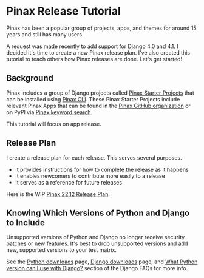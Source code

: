 # Pinax Release Tutorial

Pinax has been a popular group of projects, apps, and themes for around 15 years and still has many users. 

A request was made recently to add support for Django 4.0 and 4.1. I decided it's time to create a new Pinax release plan. I've also created this tutorial to teach others how Pinax releases are done. Let's get started! 

## Background

Pinax includes a group of Django projects called [Pinax Starter Projects](https://github.com/pinax/pinax-starter-projects) that can be installed using [Pinax CLI](https://github.com/pinax/pinax-cli). These Pinax Starter Projects include relevant Pinax Apps that can be found in the [Pinax GitHub organization](https://github.com/pinax) or on PyPI via [Pinax keyword search](https://pypi.org/search/?q=pinax). 

This tutorial will focus on app release. 

## Release Plan

I create a release plan for each release. This serves several purposes. 

* It provides instructions for how to complete the release as it happens
* It enables newcomers to contribute more easily to a release
* It serves as a reference for future releases

Here is the WIP [Pinax 22.12 Release Plan](https://github.com/pinax/pinax/wiki/Pinax-22.12-Release-Plan/).


## Knowing Which Versions of Python and Django to Include

Unsupported versions of Python and Django no longer receive security patches or new features. It's best to drop unsupported versions and add new, supported versions to your test matrix. 

See the [Python downloads](https://www.python.org/downloads/) page, [Django downloads](https://www.djangoproject.com/download/) page, and [What Python version can I use with Django?](https://docs.djangoproject.com/en/4.1/faq/install/#what-python-version-can-i-use-with-django) section of the Django FAQs for more info. 
